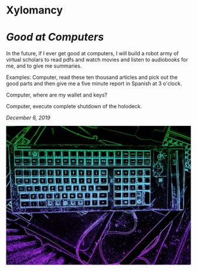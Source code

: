 # Xylomancy

# *Good at Computers*

In the future, if I ever get good at computers, I will build a robot army of virtual scholars to read pdfs and watch movies and listen to audiobooks for me, and to give me summaries.

Examples:
Computer, read these ten thousand articles and pick out the good parts and then give me a five minute report in Spanish at 3 o'clock.

Computer, where are my wallet and keys?

Computer, execute complete shutdown of the holodeck.

*December 6, 2019*

![Sobel Keyboard](sobel-keyboard.jpg)

<!--
![Allow Secret](allow-secret.jpg)
-->
